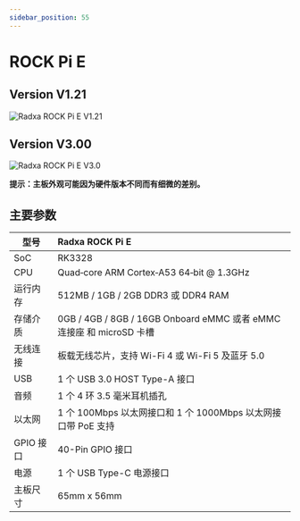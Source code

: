 ```yaml
---
sidebar_position: 55
---
```


# ROCK Pi E

## Version V1.21

![Radxa ROCK Pi E V1.21](/img/rockpi/pie/marked_rock_pi_e_v1210.webp)

## Version V3.00

![Radxa ROCK Pi E V3.0](/img/rockpi/pie/marked_rock_pi_e_v3000.webp)

**提示：主板外观可能因为硬件版本不同而有细微的差别。**

## 主要参数

| 型号      | Radxa ROCK Pi E                                                      |
| --------- | :------------------------------------------------------------------- |
| SoC       | RK3328                                                               |
| CPU       | Quad‑core ARM Cortex‑A53 64‑bit @ 1.3GHz                             |
| 运行内存  | 512MB / 1GB / 2GB DDR3 或 DDR4 RAM                                   |
| 存储介质  | 0GB / 4GB / 8GB / 16GB Onboard eMMC 或者 eMMC 连接座 和 microSD 卡槽 |
| 无线连接  | 板载无线芯片，支持 Wi-Fi 4 或 Wi-Fi 5 及蓝牙 5.0                     |
| USB       | 1 个 USB 3.0 HOST Type-A 接口                                        |
| 音频      | 1 个 4 环 3.5 毫米耳机插孔                                           |
| 以太网    | 1 个 100Mbps 以太网接口和 1 个 1000Mbps 以太网接口带 PoE 支持        |
| GPIO 接口 | 40-Pin GPIO 接口                                                     |
| 电源      | 1 个 USB Type-C 电源接口                                             |
| 主板尺寸  | 65mm x 56mm                                                          |
